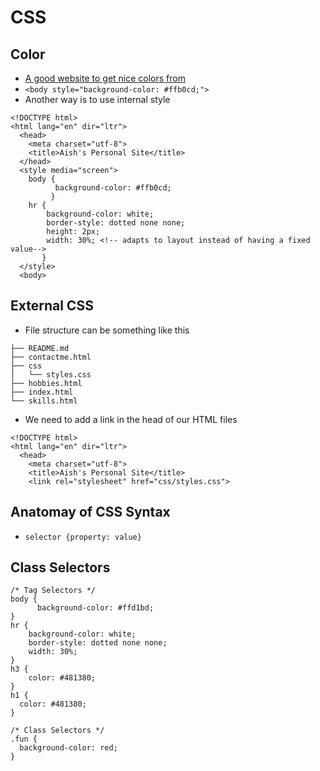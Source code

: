 # CSS

## Color
- [A good website to get nice colors from](www.colorhunt.co)
- `<body style="background-color: #ffb0cd;">`
- Another way is to use internal style

```
<!DOCTYPE html>
<html lang="en" dir="ltr">
  <head>
    <meta charset="utf-8">
    <title>Aish's Personal Site</title>
  </head>
  <style media="screen">
    body {
          background-color: #ffb0cd;
         }
    hr {
        background-color: white;
        border-style: dotted none none;
        height: 2px;
        width: 30%; <!-- adapts to layout instead of having a fixed value-->
       }
  </style>
  <body>
```

## External CSS
- File structure can be something like this
```
├── README.md
├── contactme.html
├── css
│   └── styles.css
├── hobbies.html
├── index.html
└── skills.html
```
- We need to add a link in the head of our HTML files
```
<!DOCTYPE html>
<html lang="en" dir="ltr">
  <head>
    <meta charset="utf-8">
    <title>Aish's Personal Site</title>
    <link rel="stylesheet" href="css/styles.css">
```

## Anatomay of CSS Syntax
- `selector {property: value}`

## Class Selectors
```
/* Tag Selectors */
body {
      background-color: #ffd1bd;
}
hr {
    background-color: white;
    border-style: dotted none none;
    width: 30%;
}
h3 {
    color: #481380;
}
h1 {
  color: #481380;
}

/* Class Selectors */
.fun {
  background-color: red;
}
```
